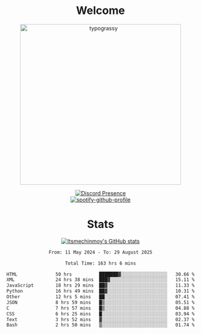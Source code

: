 <div align="center">

# Welcome
<a href="https://github.com/kawarimidoll/typograssy">
    <img alt="typograssy" src="https://typograssy.deno.dev/api?text=%E3%82%88%E3%81%86%E3%81%93%E3%81%9D%E3%81%BF%E3%81%AA%E3%81%95%E3%82%93%20-%20Itsmechinmoy--&&l0=none&l1=82d9d0&l2=027353&l3=038c4c&l4=01402e&bg=none&frame=none&speed=100&comment=" width="421.99">
</a>

[![Discord Presence](https://lanyard.cnrad.dev/api/523539866311720963?theme=dark&bg=Oe1116&animated=false&hideDiscrim=true&borderRadius=30px&hideActivity=whenNotUsed)](https://discord.com/users/523539866311720963)<br>
[![spotify-github-profile](https://spotify-github-profile.kittinanx.com/api/view?uid=31zczwoe3obxakjgkio7anubhkaq&cover_image=true&theme=novatorem&show_offline=true&background_color=121212&interchange=false&bar_color=53b14f&bar_color=ffffff&bar_color_cover=false)](https://spotify-github-profile.vercel.app/api/view?uid=31zczwoe3obxakjgkio7anubhkaq&redirect=true)
</div>

<div align="center">

<!--# Anilist Activity
</div>
-   📖 Read chapter 25 - 68 of [Fate/Grand Order: Epic of Remnant - Ashu Tokuiten IV Kinki Kourin Teien Salem - Itan Naru Salem](https://anilist.co/manga/107556) (03:46 29 July 2025)
-   📖 Read chapter 216 - 220 of [Vinland Saga](https://anilist.co/manga/30642) (03:46 29 July 2025)
-   📖 Read chapter 29 - 129 of [Kaiju No.8](https://anilist.co/manga/120760) (03:45 29 July 2025)
-   📖 Read chapter 75 - 111 of [The Hidden Dungeon Only I Can Enter](https://anilist.co/manga/103850) (03:45 29 July 2025)
-   📖 Read chapter 29 - 40 of [Tokyo Revengers: A Letter from Keisuke Baji](https://anilist.co/manga/151997) (03:44 29 July 2025)
-->
<div align="center">
    
# Stats
[![Itsmechinmoy's GitHub stats](https://github-readme-stats.vercel.app/api?username=itsmechinmoy&show_icons=true&theme=algolia)](https://github.com/anuraghazra/github-readme-stats)
</div>
<!--START_SECTION:waka-->

```txt
From: 11 May 2024 - To: 29 August 2025

Total Time: 163 hrs 6 mins

HTML              50 hrs          ███████▓░░░░░░░░░░░░░░░░░   30.66 %
XML               24 hrs 38 mins  ███▓░░░░░░░░░░░░░░░░░░░░░   15.11 %
JavaScript        18 hrs 29 mins  ██▓░░░░░░░░░░░░░░░░░░░░░░   11.33 %
Python            16 hrs 49 mins  ██▓░░░░░░░░░░░░░░░░░░░░░░   10.31 %
Other             12 hrs 5 mins   ██░░░░░░░░░░░░░░░░░░░░░░░   07.41 %
JSON              8 hrs 59 mins   █▒░░░░░░░░░░░░░░░░░░░░░░░   05.51 %
C                 7 hrs 57 mins   █▒░░░░░░░░░░░░░░░░░░░░░░░   04.88 %
CSS               6 hrs 25 mins   █░░░░░░░░░░░░░░░░░░░░░░░░   03.94 %
Text              3 hrs 52 mins   ▓░░░░░░░░░░░░░░░░░░░░░░░░   02.37 %
Bash              2 hrs 50 mins   ▒░░░░░░░░░░░░░░░░░░░░░░░░   01.74 %
```

<!--END_SECTION:waka-->
<!--<div align="center">

# Repositories
[![Itsmechinmoy's Dantotsu stats](https://github-readme-stats.vercel.app/api/pin/?username=itsmechinmoy&repo=dantotsu&show_icons=true&theme=algolia&description_lines_count=1)](https://github.com/itsmechinmoy/dantotsu)
[![Itsmechinmoy's Dantotustatic stats](https://github-readme-stats.vercel.app/api/pin/?username=itsmechinmoy&repo=dantotustatic&show_icons=true&theme=algolia&description_lines_count=1)](https://github.com/itsmechinmoy/dantotustatic)
</div>
-->
